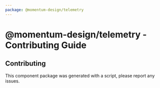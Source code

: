 ```yaml
---
package: @momentum-design/telemetry
---
```


# @momentum-design/telemetry - Contributing Guide

## Contributing

This component package was generated with a script, please report any issues.
